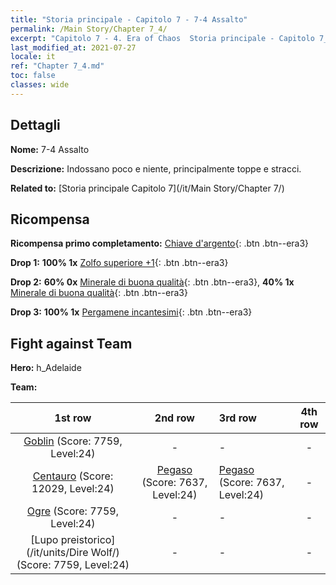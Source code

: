 ```yaml
---
title: "Storia principale - Capitolo 7 - 7-4 Assalto"
permalink: /Main Story/Chapter 7_4/
excerpt: "Capitolo 7 - 4. Era of Chaos  Storia principale - Capitolo 7_4. 7-4 Assalto"
last_modified_at: 2021-07-27
locale: it
ref: "Chapter 7_4.md"
toc: false
classes: wide
---
```


## Dettagli

 **Nome:** 7-4 Assalto

 **Descrizione:** Indossano poco e niente, principalmente toppe e stracci.

 **Related to:** [Storia principale Capitolo 7](/it/Main Story/Chapter 7/)

## Ricompensa

 **Ricompensa primo completamento:** [Chiave d'argento](/ItemsIT/con_693/){: .btn .btn--era3}

 **Drop 1:** **100% 1x** [Zolfo superiore +1](/ItemsIT/mat_22/){: .btn .btn--era3}

 **Drop 2:** **60% 0x** [Minerale di buona qualità](/ItemsIT/mat_12/){: .btn .btn--era3}, **40% 1x** [Minerale di buona qualità](/ItemsIT/mat_12/){: .btn .btn--era3}

 **Drop 3:** **100% 1x** [Pergamene incantesimi](/ItemsIT/con_694/){: .btn .btn--era3}


## Fight against Team
 **Hero:** h_Adelaide

 **Team:**


  | 1st row | 2nd row | 3rd row | 4th row |
  |:----:|:----:|:----|:----:|
  | [Goblin](/it/units/Goblin/) (Score: 7759, Level:24)  | - | - | - |
  | [Centauro](/it/units/Centaur/) (Score: 12029, Level:24)  | [Pegaso](/it/units/Pegasus/) (Score: 7637, Level:24)  | [Pegaso](/it/units/Pegasus/) (Score: 7637, Level:24)  | - |
  | [Ogre](/it/units/Ogre/) (Score: 7759, Level:24)  | - | - | - |
  | [Lupo preistorico](/it/units/Dire Wolf/) (Score: 7759, Level:24)  | - | - | - |


